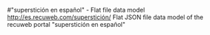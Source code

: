 #"superstición en español" - Flat file data model
http://es.recuweb.com/superstición/
Flat JSON file data model of the recuweb portal "superstición en español"
